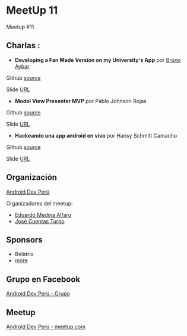 # MeetUp 11
Meetup #11

## Charlas :

- **Developing a Fan Made Version on my University's App**  por [Bruno Aybar](https://github.com/Bruno125)

Github [source](https://github.com/Bruno125/Unofficial-Ups)

Slide [URL](https://github.com/Bruno125/Unofficial-Ups/blob/master/Developing%20a%20Fan%20Made%20Version%20of%20My%20University's%20App.key)

- **Model View Presenter MVP**  por Pablo Johnson Rojas 

Github [source](#)

Slide [URL](#)

- **Hackeando una app android en vivo** por Hansy Schmitt Camacho

Github [source](#)

Slide [URL](#)

## Organización 
[Android Dev Perú](https://github.com/Android-Dev-Peru)

Organizadores del meetup:

- [Eduardo Medina Alfaro](https://github.com/emedinaa)
- [José Cuentas Turpo](https://github.com/PibeDx)

## Sponsors
 - Belatrix
 - [more](https://cdn.meme.am/cache/instances/folder18/32142018.jpg)


## Grupo en Facebook 
[Android Dev Perú - Grupo](https://www.facebook.com/groups/androidpe/)

## Meetup 
[Android Dev Perú - meetup.com](https://www.meetup.com/es-ES/Android-Dev-Peru/)
